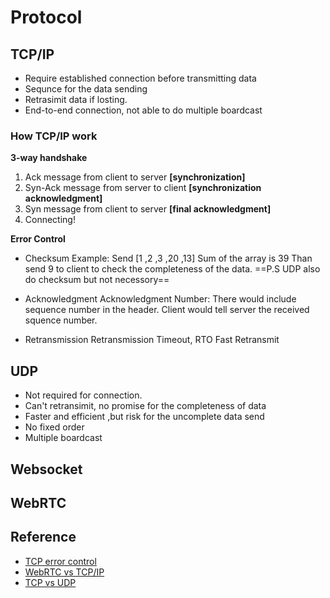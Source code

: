 # Protocol

## TCP/IP

- Require established connection before transmitting data
- Sequnce for the data sending
- Retrasimit data if losting.
- End-to-end connection, not able to do multiple boardcast


### How TCP/IP work

**3-way handshake**

1. Ack message from client to server **[synchronization]**
2. Syn-Ack message from server to client **[synchronization acknowledgment]**
3. Syn message from client to server **[final acknowledgment]**
4. Connecting!


**Error Control**

- Checksum
Example: 
Send [1 ,2 ,3 ,20 ,13] Sum of the array is 39 Than send 9 to client to check the completeness of the data.
==P.S UDP also do checksum but not necessory==

- Acknowledgment
Acknowledgment Number:
There would include sequence number in the header. Client would tell server the received squence number.
- Retransmission
Retransmission Timeout, RTO
Fast Retransmit

## UDP

- Not required for connection.
- Can't retransimit, no promise for the completeness of data
- Faster and efficient ,but risk for the uncomplete data send
- No fixed order
- Multiple boardcast


## Websocket

## WebRTC

## Reference

- [TCP error control](https://notfalse.net/27/tcp-error-control)
- [WebRTC vs TCP/IP](https://www.linkedin.com/pulse/webrtc-vs-websocket-which-one-choose-your-web-mikhail-garber/)
- [TCP vs UDP](https://www.spiceworks.com/tech/networking/articles/tcp-vs-udp/)